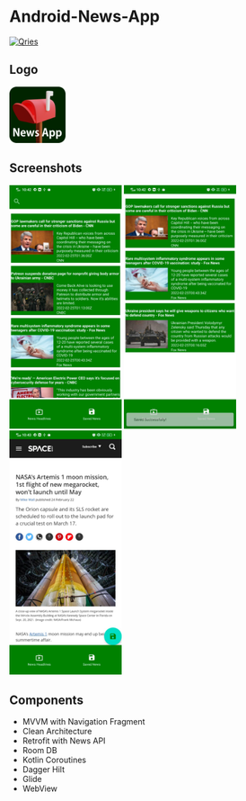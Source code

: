 # Android-News-App
<a href="https://www95.zippyshare.com/v/Z3QkkOE2/file.html"><img alt="Qries" src="https://freepngimg.com/thumb/download_now_button/25800-4-download-now-button-blue.png" width="300" height="70"/></a>
 
## Logo
<img src="https://github.com/riskiilyas/Android-News-App/blob/master/app/src/main/res/drawable/newsappicon.png" width="100"/>
  
## Screenshots
<p>
<img src="https://github.com/riskiilyas/Android-News-App/blob/master/assets/fe6c32cc-1238-43a3-8634-80e0e103e706.jpg" width="200"/>
<img src="https://github.com/riskiilyas/Android-News-App/blob/master/assets/6c96693c-e292-406e-931b-c82ea9cf2ee1.jpg" width="200"/>
<img src="https://github.com/riskiilyas/Android-News-App/blob/master/assets/4df103fe-719a-4f8e-a02f-9e0dc5fd21b7.jpg" width="200"/>
 </p>

## Components
- MVVM with Navigation Fragment
- Clean Architecture
- Retrofit with News API
- Room DB
- Kotlin Coroutines
- Dagger Hilt
- Glide
- WebView
